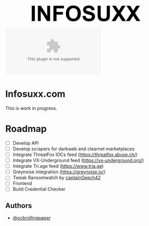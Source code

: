 
<p align="center">
  <img width="342px" height= "52px" src="https://raw.githubusercontent.com/ocbrollingpaper/infosuxx.com/main/assets/logo.png">
</p>


[![GitHub license](https://img.shields.io/github/license/ocbrollingpaper/infosuxx.com?color=black&style=for-the-badge)](https://github.com/ocbrollingpaper/infosuxx.com/blob/main/LICENSE)

# Infosuxx.com
This is work in progress.
# Roadmap

- [ ] Develop API
- [ ] Develop scrapers for darkweb and clearnet marketplaces
- [ ] Integrate ThreatFox IOCs feed (https://threatfox.abuse.ch/)
- [ ] Integrate VX-Underground feed (https://vx-underground.org/)
- [ ] Integrate Tri.age feed (https://www.tria.ge)
- [ ] Greynoise integration (https://greynoise.io/)
- [ ] Tweak Ransomwatch by [captainGeech42](https://github.com/captainGeech42/ransomwatch)
- [ ] Frontend
- [ ] Build Credential Checker
## Authors

- [@ocbrollingpaper](https://www.github.com/ocbrollingpaper)

